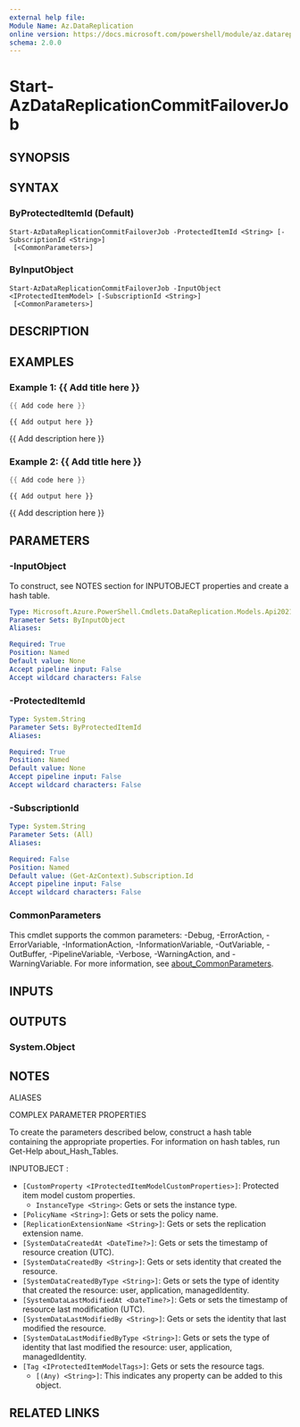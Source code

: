 ```yaml
---
external help file:
Module Name: Az.DataReplication
online version: https://docs.microsoft.com/powershell/module/az.datareplication/start-azdatareplicationcommitfailoverjob
schema: 2.0.0
---
```


# Start-AzDataReplicationCommitFailoverJob

## SYNOPSIS


## SYNTAX

### ByProtectedItemId (Default)
```
Start-AzDataReplicationCommitFailoverJob -ProtectedItemId <String> [-SubscriptionId <String>]
 [<CommonParameters>]
```

### ByInputObject
```
Start-AzDataReplicationCommitFailoverJob -InputObject <IProtectedItemModel> [-SubscriptionId <String>]
 [<CommonParameters>]
```

## DESCRIPTION


## EXAMPLES

### Example 1: {{ Add title here }}
```powershell
{{ Add code here }}
```

```output
{{ Add output here }}
```

{{ Add description here }}

### Example 2: {{ Add title here }}
```powershell
{{ Add code here }}
```

```output
{{ Add output here }}
```

{{ Add description here }}

## PARAMETERS

### -InputObject
To construct, see NOTES section for INPUTOBJECT properties and create a hash table.

```yaml
Type: Microsoft.Azure.PowerShell.Cmdlets.DataReplication.Models.Api20210216Preview.IProtectedItemModel
Parameter Sets: ByInputObject
Aliases:

Required: True
Position: Named
Default value: None
Accept pipeline input: False
Accept wildcard characters: False
```

### -ProtectedItemId


```yaml
Type: System.String
Parameter Sets: ByProtectedItemId
Aliases:

Required: True
Position: Named
Default value: None
Accept pipeline input: False
Accept wildcard characters: False
```

### -SubscriptionId


```yaml
Type: System.String
Parameter Sets: (All)
Aliases:

Required: False
Position: Named
Default value: (Get-AzContext).Subscription.Id
Accept pipeline input: False
Accept wildcard characters: False
```

### CommonParameters
This cmdlet supports the common parameters: -Debug, -ErrorAction, -ErrorVariable, -InformationAction, -InformationVariable, -OutVariable, -OutBuffer, -PipelineVariable, -Verbose, -WarningAction, and -WarningVariable. For more information, see [about_CommonParameters](http://go.microsoft.com/fwlink/?LinkID=113216).

## INPUTS

## OUTPUTS

### System.Object

## NOTES

ALIASES

COMPLEX PARAMETER PROPERTIES

To create the parameters described below, construct a hash table containing the appropriate properties. For information on hash tables, run Get-Help about_Hash_Tables.


INPUTOBJECT <IProtectedItemModel>: 
  - `[CustomProperty <IProtectedItemModelCustomProperties>]`: Protected item model custom properties.
    - `InstanceType <String>`: Gets or sets the instance type.
  - `[PolicyName <String>]`: Gets or sets the policy name.
  - `[ReplicationExtensionName <String>]`: Gets or sets the replication extension name.
  - `[SystemDataCreatedAt <DateTime?>]`: Gets or sets the timestamp of resource creation (UTC).
  - `[SystemDataCreatedBy <String>]`: Gets or sets identity that created the resource.
  - `[SystemDataCreatedByType <String>]`: Gets or sets the type of identity that created the resource: user, application,         managedIdentity.
  - `[SystemDataLastModifiedAt <DateTime?>]`: Gets or sets the timestamp of resource last modification (UTC).
  - `[SystemDataLastModifiedBy <String>]`: Gets or sets the identity that last modified the resource.
  - `[SystemDataLastModifiedByType <String>]`: Gets or sets the type of identity that last modified the resource: user, application,         managedIdentity.
  - `[Tag <IProtectedItemModelTags>]`: Gets or sets the resource tags.
    - `[(Any) <String>]`: This indicates any property can be added to this object.

## RELATED LINKS

